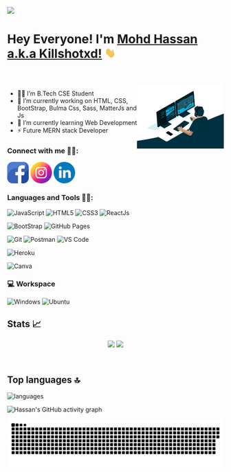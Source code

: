 ![](https://komarev.com/ghpvc/?username=killshotxd&style=flat-square&color=blueviolet)
# Hey Everyone! I'm [Mohd Hassan a.k.a Killshotxd!](https://github.com/killshotxd) <img src="https://github.com/killshotxd/svgIcons/blob/main/Hi.gif" width="25px">
<br><br>
<a><img align="right" src="https://github.com/killshotxd/svgIcons/blob/main/code.gif" width="40%" /></a>
- 👨‍🎓 I’m B.Tech CSE Student
- 🔭 I’m currently working on HTML, CSS, BootStrap, Bulma Css, Sass, MatterJs and Js
- 🌱 I’m currently learning Web Development
- ⚡ Future MERN stack Developer
###

### Connect with me 🧑🏻‍:

<a href="https://www.facebook.com/profile.php?id=100007733971393" target="blank"><img align="center" src="https://github.com/killshotxd/svgIcons/blob/main/facebook.png" width="50" /></a>
<a href="https://www.instagram.com/ihassanansari/" target="blank"><img align="center" src="https://github.com/killshotxd/svgIcons/blob/main/instagram.png" width="50" /></a>
<a href="https://www.linkedin.com/in/mohd-hassan-11707a223/" target="blank"><img align="center" src="https://github.com/killshotxd/svgIcons/blob/main/linkedin.png" width="50" /></a>

### Languages and Tools 🧩🚀:
![JavaScript](https://img.shields.io/badge/JavaScript-323330?style=for-the-badge&logo=javascript&logoColor=F7DF1E)
![HTML5](https://img.shields.io/badge/HTML5-E34F26?style=for-the-badge&logo=html5&logoColor=white)
![CSS3](https://img.shields.io/badge/CSS3-1572B6?style=for-the-badge&logo=css3&logoColor=white)
![ReactJs](https://img.shields.io/badge/ReactJs-7952B3?style=for-the-badge&logo=bootstrap&logoColor=white)

![BootStrap](https://img.shields.io/badge/Bootstrap-violet?style=for-the-badge&logo=react&logoColor=white)
![GitHub Pages](https://img.shields.io/badge/GitHub_Pages-100000?style=for-the-badge&logo=github&logoColor=white)
<!-- ![GitHub Actions](https://img.shields.io/badge/GitHub_Actions-2088FF?style=for-the-badge&logo=github-actions&logoColor=white) -->
<!-- ![Google Cloud](https://img.shields.io/badge/Google_Cloud-4285F4?style=for-the-badge&logo=google-cloud&logoColor=white) -->
![Git](https://img.shields.io/badge/Git-F05032?style=for-the-badge&logo=git&logoColor=white)
![Postman](https://img.shields.io/badge/Postman-FF6C37?style=for-the-badge&logo=Postman&logoColor=white)
![VS Code](https://img.shields.io/badge/Visual_Studio_Code-0078D4?style=for-the-badge&logo=visual%20studio%20code&logoColor=white)
<!-- ![VS](https://img.shields.io/badge/Visual_Studio-5C2D91?style=for-the-badge&logo=visual%20studio&logoColor=white) -->
![Heroku](https://img.shields.io/badge/Heroku-430098?style=for-the-badge&logo=heroku&logoColor=white)
<!-- ![Netlify](https://img.shields.io/badge/Netlify-00C7B7?style=for-the-badge&logo=netlify&logoColor=white) -->
<!-- ![Google Colab](https://img.shields.io/badge/Colab-F9AB00?style=for-the-badge&logo=googlecolab&color=525252) -->
<!-- ![Figma](https://img.shields.io/badge/Figma-F24E1E?style=for-the-badge&logo=figma&logoColor=white) -->
![Canva](https://img.shields.io/badge/Canva-%2300C4CC.svg?&style=for-the-badge&logo=Canva&logoColor=white)

### 💻 Workspace

![Windows](https://img.shields.io/badge/Windows-0078D6?style=for-the-badge&logo=windows&logoColor=white)
![Ubuntu](https://img.shields.io/badge/Ubuntu-E95420?style=for-the-badge&logo=ubuntu&logoColor=white)

## Stats 📈
<p align="center">
<a>
  <img width="48%" src="https://github-readme-streak-stats.herokuapp.com?user=killshotxd&theme=radical&hide_border=true&date_format=M%20j%5B%2C%20Y%5D" />
</a><a>
  <img width="48%" src="https://github-readme-stats2-killshotxd.vercel.app//api?username=killshotxd&repo=github-readme-stats&hide_border=true&hide=contribs,prs,issues&show_icons=true&theme=radical" />
</a>
</p>
<br>


## Top languages 🔝
<img alt="languages" src="https://github-readme-stats2-killshotxd.vercel.app/api/top-langs/?username=killshotxd&layout=compact&hide_border=true&theme=radical" />

![Hassan's GitHub activity graph](https://activity-graph.herokuapp.com/graph?username=killshotxd&hide_border=true&theme=redical)

<p align="center">
   <img src="https://github.com/killshotxd/svgIcons/blob/main/github-contribution-grid-snake.svg" alt="snake">
</p>
<!--
**killshotxd/killshotxd** is a ✨ _special_ ✨ repository because its `README.md` (this file) appears on your GitHub profile.

Here are some ideas to get you started:

- 🔭 I’m currently working on ...
- 🌱 I’m currently learning ...
- 👯 I’m looking to collaborate on ...
- 🤔 I’m looking for help with ...
- 💬 Ask me about ...
- 📫 How to reach me: ...
- 😄 Pronouns: ...
- ⚡ Fun fact: ...
-->
